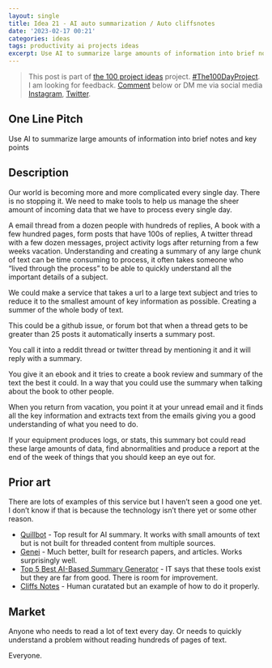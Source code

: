 ```yaml
---
layout: single
title: Idea 21 - AI auto summarization / Auto cliffsnotes
date: '2023-02-17 00:21'
categories: ideas
tags: productivity ai projects ideas
excerpt: Use AI to summarize large amounts of information into brief notes and key points
---
```


> This post is part of [the 100 project ideas](https://blog.abluestar.com/projects/2023-100-ideas/) project. [#The100DayProject](https://www.the100dayproject.org/). I am looking for feedback. <a href='#utterances-comments'>Comment</a> below or DM me via social media <a href="https://instagram.com/funvill" rel="nofollow noopener noreferrer"><i class="fab fa-fw fa-instagram" aria-hidden="true"></i><span class="label">Instagram</span></a>, <a href="https://twitter.com/funvill" rel="nofollow noopener noreferrer"><i class="fab fa-fw fa-twitter" aria-hidden="true"></i><span class="label">Twitter</span></a>.

## One Line Pitch

Use AI to summarize large amounts of information into brief notes and key points

## Description

Our world is becoming more and more complicated every single day. There is no stopping it. We need to make tools to help us manage the sheer amount of incoming data that we have to process every single day.

A email thread from a dozen people with hundreds of replies, A book with a few hundred pages, form posts that have 100s of replies, A twitter thread with a few dozen messages, project activity logs after returning from a few weeks vacation. Understanding and creating a summary of any large chunk of text can be time consuming to process, it often takes someone who “lived through the process” to be able to quickly understand all the important details of a subject.

We could make a service that takes a url to a large text subject and tries to reduce it to the smallest amount of key information as possible. Creating a summer of the whole body of text.

This could be a github issue, or forum bot that when a thread gets to be greater than 25 posts it automatically inserts a summary post.

You call it into a reddit thread or twitter thread by mentioning it and it will reply with a summary.

You give it an ebook and it tries to create a book review and summary of the text the best it could. In a way that you could use the summary when talking about the book to other people.

When you return from vacation, you point it at your unread email and it finds all the key information and extracts text from the emails giving you a good understanding of what you need to do.

If your equipment produces logs, or stats, this summary bot could read these large amounts of data, find abnormalities and produce a report at the end of the week of things that you should keep an eye out for.

## Prior art

There are lots of examples of this service but I haven’t seen a good one yet. I don’t know if that is because the technology isn’t there yet or some other reason.

- [Quillbot](https://quillbot.com/summarize) - Top result for AI summary. It works with small amounts of text but is not built for threaded content from multiple sources.
- [Genei](https://www.genei.io/) - Much better, built for research papers, and articles. Works surprisingly well.
- [Top 5 Best AI-Based Summary Generator](https://understandingecommerce.com/top-5-best-ai-based-summary-generators/) - IT says that these tools exist but they are far from good. There is room for improvement.
- [Cliffs Notes](https://www.cliffsnotes.com/) - Human curatated but an example of how to do it properly.

## Market

Anyone who needs to read a lot of text every day. Or needs to quickly understand a problem without reading hundreds of pages of text.

Everyone.
